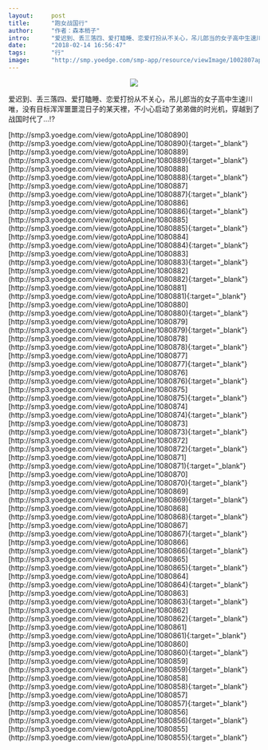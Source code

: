 ```yaml
---
layout:     post
title:      "跑女战国行"
author:     "作者：森本梢子"
intro:      "爱迟到、丢三落四、爱打瞌睡、恋爱打扮从不关心，吊儿郎当的女子高中生速川唯，没有目标浑浑噩噩混日子的某天裡，不小心启动了弟弟做的时光机，穿越到了战国时代了...!?"
date:       "2018-02-14 16:56:47"
tags:       "行"
image:      "http://smp.yoedge.com/smp-app/resource/viewImage/1002807appline.png"
---
```

<div style="text-align: center">
<p><img src="http://smp.yoedge.com/smp-app/resource/viewImage/1002807appline.png"/></p>
</div>
<p class="post-meta">
<span>爱迟到、丢三落四、爱打瞌睡、恋爱打扮从不关心，吊儿郎当的女子高中生速川唯，没有目标浑浑噩噩混日子的某天裡，不小心启动了弟弟做的时光机，穿越到了战国时代了...!?</span>
</p>
[http://smp3.yoedge.com/view/gotoAppLine/1080890](http://smp3.yoedge.com/view/gotoAppLine/1080890){:target="_blank"}
[http://smp3.yoedge.com/view/gotoAppLine/1080889](http://smp3.yoedge.com/view/gotoAppLine/1080889){:target="_blank"}
[http://smp3.yoedge.com/view/gotoAppLine/1080888](http://smp3.yoedge.com/view/gotoAppLine/1080888){:target="_blank"}
[http://smp3.yoedge.com/view/gotoAppLine/1080887](http://smp3.yoedge.com/view/gotoAppLine/1080887){:target="_blank"}
[http://smp3.yoedge.com/view/gotoAppLine/1080886](http://smp3.yoedge.com/view/gotoAppLine/1080886){:target="_blank"}
[http://smp3.yoedge.com/view/gotoAppLine/1080885](http://smp3.yoedge.com/view/gotoAppLine/1080885){:target="_blank"}
[http://smp3.yoedge.com/view/gotoAppLine/1080884](http://smp3.yoedge.com/view/gotoAppLine/1080884){:target="_blank"}
[http://smp3.yoedge.com/view/gotoAppLine/1080883](http://smp3.yoedge.com/view/gotoAppLine/1080883){:target="_blank"}
[http://smp3.yoedge.com/view/gotoAppLine/1080882](http://smp3.yoedge.com/view/gotoAppLine/1080882){:target="_blank"}
[http://smp3.yoedge.com/view/gotoAppLine/1080881](http://smp3.yoedge.com/view/gotoAppLine/1080881){:target="_blank"}
[http://smp3.yoedge.com/view/gotoAppLine/1080880](http://smp3.yoedge.com/view/gotoAppLine/1080880){:target="_blank"}
[http://smp3.yoedge.com/view/gotoAppLine/1080879](http://smp3.yoedge.com/view/gotoAppLine/1080879){:target="_blank"}
[http://smp3.yoedge.com/view/gotoAppLine/1080878](http://smp3.yoedge.com/view/gotoAppLine/1080878){:target="_blank"}
[http://smp3.yoedge.com/view/gotoAppLine/1080877](http://smp3.yoedge.com/view/gotoAppLine/1080877){:target="_blank"}
[http://smp3.yoedge.com/view/gotoAppLine/1080876](http://smp3.yoedge.com/view/gotoAppLine/1080876){:target="_blank"}
[http://smp3.yoedge.com/view/gotoAppLine/1080875](http://smp3.yoedge.com/view/gotoAppLine/1080875){:target="_blank"}
[http://smp3.yoedge.com/view/gotoAppLine/1080874](http://smp3.yoedge.com/view/gotoAppLine/1080874){:target="_blank"}
[http://smp3.yoedge.com/view/gotoAppLine/1080873](http://smp3.yoedge.com/view/gotoAppLine/1080873){:target="_blank"}
[http://smp3.yoedge.com/view/gotoAppLine/1080872](http://smp3.yoedge.com/view/gotoAppLine/1080872){:target="_blank"}
[http://smp3.yoedge.com/view/gotoAppLine/1080871](http://smp3.yoedge.com/view/gotoAppLine/1080871){:target="_blank"}
[http://smp3.yoedge.com/view/gotoAppLine/1080870](http://smp3.yoedge.com/view/gotoAppLine/1080870){:target="_blank"}
[http://smp3.yoedge.com/view/gotoAppLine/1080869](http://smp3.yoedge.com/view/gotoAppLine/1080869){:target="_blank"}
[http://smp3.yoedge.com/view/gotoAppLine/1080868](http://smp3.yoedge.com/view/gotoAppLine/1080868){:target="_blank"}
[http://smp3.yoedge.com/view/gotoAppLine/1080867](http://smp3.yoedge.com/view/gotoAppLine/1080867){:target="_blank"}
[http://smp3.yoedge.com/view/gotoAppLine/1080866](http://smp3.yoedge.com/view/gotoAppLine/1080866){:target="_blank"}
[http://smp3.yoedge.com/view/gotoAppLine/1080865](http://smp3.yoedge.com/view/gotoAppLine/1080865){:target="_blank"}
[http://smp3.yoedge.com/view/gotoAppLine/1080864](http://smp3.yoedge.com/view/gotoAppLine/1080864){:target="_blank"}
[http://smp3.yoedge.com/view/gotoAppLine/1080863](http://smp3.yoedge.com/view/gotoAppLine/1080863){:target="_blank"}
[http://smp3.yoedge.com/view/gotoAppLine/1080862](http://smp3.yoedge.com/view/gotoAppLine/1080862){:target="_blank"}
[http://smp3.yoedge.com/view/gotoAppLine/1080861](http://smp3.yoedge.com/view/gotoAppLine/1080861){:target="_blank"}
[http://smp3.yoedge.com/view/gotoAppLine/1080860](http://smp3.yoedge.com/view/gotoAppLine/1080860){:target="_blank"}
[http://smp3.yoedge.com/view/gotoAppLine/1080859](http://smp3.yoedge.com/view/gotoAppLine/1080859){:target="_blank"}
[http://smp3.yoedge.com/view/gotoAppLine/1080858](http://smp3.yoedge.com/view/gotoAppLine/1080858){:target="_blank"}
[http://smp3.yoedge.com/view/gotoAppLine/1080857](http://smp3.yoedge.com/view/gotoAppLine/1080857){:target="_blank"}
[http://smp3.yoedge.com/view/gotoAppLine/1080856](http://smp3.yoedge.com/view/gotoAppLine/1080856){:target="_blank"}
[http://smp3.yoedge.com/view/gotoAppLine/1080855](http://smp3.yoedge.com/view/gotoAppLine/1080855){:target="_blank"}



